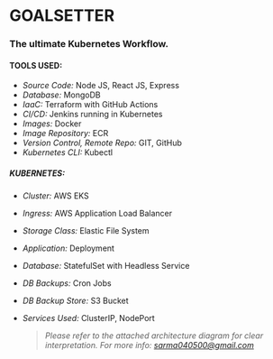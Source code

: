 # GOALSETTER
### The ultimate Kubernetes Workflow.

#### TOOLS USED:
- *Source Code:* Node JS, React JS, Express
- *Database:* MongoDB
- *IaaC:* Terraform with GitHub Actions
- *CI/CD:* Jenkins running in Kubernetes
- *Images:* Docker
- *Image Repository:* ECR
- *Version Control, Remote Repo:* GIT, GitHub
- *Kubernetes CLI:* Kubectl
##### *KUBERNETES:*
- *Cluster:* AWS EKS
- *Ingress:* AWS Application Load Balancer
- *Storage Class:* Elastic File System
- *Application:* Deployment
- *Database:* StatefulSet with Headless Service
- *DB Backups:* Cron Jobs
- *DB Backup Store:* S3 Bucket
- *Services Used:* ClusterIP, NodePort

  > *Please refer to the attached architecture diagram for clear interpretation.*
  > *For more info: sarma040500@gmail.com*
